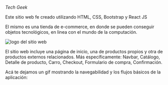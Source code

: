 <em> Tech Geek </em>

Este sitio web fe creado utilizando HTML, CSS, Bootstrap y React JS

El mismo es una tienda de e-commerce, en donde se pueden conseguir objetos tecnológicos, en linea con el mundo de la computación.

![logo del sitio web](./assets/imagenes/HITECH.png)

El sitio web incluye una página de inicio, una de productos propios y otra de productos externos relacionados. Más específicamente: Navbar, Catálogo, Detalle de producto, Carro, Checkout, Formulario de compra, Confirmación.


Acá te dejamos un gif mostrando la navegabilidad y los flujos básicos de la aplicación:
